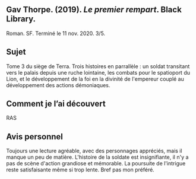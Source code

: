 ## Gav Thorpe. (2019). _Le premier rempart_. Black Library.

Roman. SF. Terminé le 11 nov. 2020. 3/5.

## Sujet

Tome 3 du siège de Terra. Trois histoires en parrallèle : un soldat transitant vers le palais depuis une ruche lointaine, les combats pour le spatioport du Lion, et le développement de la foi en la divinité de l'empereur couplé au développement des actions démoniaques.

## Comment je l’ai découvert

RAS

## Avis personnel

Toujours une lecture agréable, avec des personnages appréciés, mais il manque un peu de matière. L'histoire de la soldate est insignifiante, il n'y a pas de scène d'action grandiose et mémorable. La poursuite de l'intrigue reste satisfaisante même si trop lente. Bref pas mon préféré.